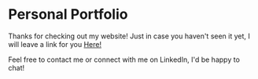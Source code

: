 # Personal Portfolio
Thanks for checking out my website! Just in case you haven't seen it yet, I will leave a link for you <a href="https://hakim-ou.github.io/myWebsite/" target="_blank">Here!</a>

Feel free to contact me or connect with me on LinkedIn, I'd be happy to chat!
